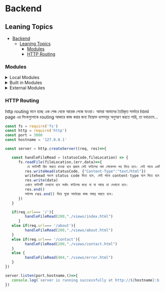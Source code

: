# Backend

## Leaning Topics

- [Backend](#backend)
  - [Leaning Topics](#leaning-topics)
    - [Modules](#modules)
    - [HTTP Routing](#http-routing)

<a name="modules"></a>
### Modules

<details>
<summary>Local Modules</summary>
যে সকল modules আমরা নিজেরা তৈরি করে থাকি সে সকল modules কে local modules বলা হয়।

```javascript
নিজেরা modules তৈরি করলে সেটা নিম্নক্তভাবে করতে হবে... 
const getName = () => 'Md Abdullah Fardus'; (এখানে ES6 এর ফাংশন ব্যবহার করা হয়েছে)
const getDOB = () => '08/08/1993';

exports.name = getName; (তৈরি করা ফাংশন exports করতে হবে ব্যবহার করার জন্য)
exports.age = getDOB; (exports. এর পরে যেকোনো নাম দেয়া যাবে)
(উপরোক্ত পদ্ধতিতে exports করার সুবিধা হলো এটাকে পছন্দ অনুযায়ী নামে exports করা যায়)

এই তৈরি কৃত modules ব্যবহার করার পদ্ধতি যথাক্রমে... 
const author = require('./Local_modules'); (যেকোনো নাম দিয়ে সেটাকে require করে নিতে হবে এবং file path বলে দিতে হবে)

console.log(author.name());
console.log(author.age());
(চেক করার জন্য terminal এ node index.js/অথবা যে ফাইলে রাখা হবে সেই ফাইলের নাম লিখে enter করলেই result দেখাবে)

অন্য আরেকটি উপায়ে export এবং import করা যায়, তা যথাক্রমে... 
exports.presentAddress = () => 'Sufia Vila/1st Floor/B3, Puratan Controlmore, North Patenga, Chattogram-4222';
(আলাদা করে লেখা এড়িয়ে যেতে চাইলে এই পদ্ধতিটি ব্যবহার করা যেতে পারে)
const {presentAddress} = require('./Local_modules');
(এখানে পছন্দ অনুযায়ী নাম দেয়া যায় না, যেমন্টা modules এর নাম দেয়া হয় ঠিক সেভাবেই লিখতে হয় এবং সেটা দ্বিতীয় বন্ধনীর ভেতরে)

আরো একটি export এবং import এর উপায় যথাক্রমে...
const fatherName = 'Md Olliullah Anshari'; (চাইলে variable ও ব্যবহার করা যায়)
const motherName = 'Jannatul Fardus';

module.exports = {
    fatherName,
    motherName
}
(modules.export কথাটি লিখে = সমান চিহ্ন দিয়ে দ্বিতীয় বন্ধনীর মধ্যে variable এর নাম দেয়া যায়,
তবে এক্ষেত্রেও নিজের ইচ্ছেমত নতুন নাম দেয়া যায় না export এর ক্ষেত্রে,
আপনি চাইলে এই পদ্ধতিতে ফাংশনও export করতে পারবেন)

const author = require('./Local_modules'); (require এর মাধ্যমে import করে নিতে হবে)
console.log(author.fatherName);
console.log(author.motherName);
```

    
</details>
<details>
<summary>Built in Modules</summary>
যে সকল modules পূর্বে থেকেই nodejs এর মধ্যে তৈরি করা রয়েছে সে সকল modules কে build in modules বলে। যেমন -

 - fs (ফাইল সিস্টেম হ্যান্ডেল করতে ব্যবহৃত হয়)
 - http (http server তৈরি করতে ব্যবহৃত হয়)
 - https (https server তৈরি করতে ব্যবহৃত হয়)
 - path (ফাইলের পাথ হ্যান্ডেল করতে ব্যবহৃত হয়)
 - url (url string parse করতে ব্যবহৃত হয়)
 - util (utility functions ব্যবহার করতে ব্যবহৃত হয়)
  


<details>
    <summary>File System (fs)</summary>
fs module ব্যবহার করার পূর্বে এটাকে যেকোনো নামে require করে নিতে হবে 

```javascript
const fs = require('fs');
```
fs module এ নিম্নোক্ত functions/methods সমূহ রয়েছে - 

- writeFile (এর সাহায্যে নতুন কোনো ফাইল তৈরি করা যায়)
```javascript
fs.writeFile('demo.txt','This is demo text',(err)=>{
       return (err ? console.log('err') : console.log('successful'))
    })
(আমরা demo নামে একটি text file তৈরি করার জন্য উপরোক্ত কোডটি ব্যবহার করেছি। 
প্রথম বন্ধনীর ভেতরে আমরা প্রহমে যে ফাইলটি তৈরি করতে চাই তার নাম extension সহ লিখেছি অর্থাৎ demo.txt
তারপর ফাইলের ভেতরে আমরা কিছু text লিখে দিয়েছি এবং
সর্বশেষে আমরা একটা call back ফাংশন দিয়েছি।
এখানে ফাংশনের ভেতরে আমরা একটি প্যারামিটার পাছ করেছি err নামে।
এরপর আমরা একটি টার্নারী কন্ডিশন ব্যবহার করেছি, অর্থাৎ ফাংশনের মধ্যে থাকা প্যারামিটার 
err হলে err লেখা console এ প্রিন্ট হবে, আর err না হলে console এ successful প্রিন্ট হবে।)
```
- appendFile (এর সাহায্যে কোনো ফাইল আপডেট করা যায়) 
```javascript
fs.appendFile('demo.txt','This text is included by appendFile method.',(err)=>{
       return (err ? console.log('err') : console.log('successful'))
    })
(এই পদ্ধতিতে আমরা যে ফাইলের ডাটা আপডেট করতে চাইছি সেই ফাইলের নাম extension সহ লিখে,
তারপর ডাটা লিখেছি এবং শেষে একটি কল বেক ফাংশন দিয়েছি, যাতে করে বুঝতে পারা যায় ফাইল
আপডেট ঠিক মতো হয়েছে কি না)
```
- readFile (এর সাহায্যে কোনো ফাইল রিড করা যায়)
```javascript
 fs.readFile('demo.txt','utf-8',(err, data)=>{
       return (err ? console.log('err') : console.log(data))
    })
(এই পদ্ধতিতে কোনো ফাইলের ডাটা রিড করার জন্য প্রথমে ফাইলের নামটি দিতে হবে extension সহ,
তারপর এনকোড হিসেবে utf-8 দিতে হবে। এই utf-8 না দিলে ফাইল রিডিং এর পরিবর্তে buffer দেখাবে।
তারপর কল বেক ফাংশনে দুটি প্যারামিটার দিয়ে দিতে হবে, একটি হলো err এবং অন্যটি হলো data)
```
- renameFile (এর সাহায্যে কোনো ফাইলের নাম পরিবর্তন করা যায়)
```javascript
fs.rename('demo.txt demo2.text','demo2.txt',(err)=>{
       return (err ? console.log('err') : console.log('successful'))
    })
(এই পদ্ধতিতে যে ফাইলের নাম পরিবর্তন করা হবে সেই ফাইলের নাম প্রথমে extension সহ লিখতে হবে
তারপর যে নতুন নামকরণ করতে চান সে নামটি লিখে দিতে হবে এবং শেষে কল বেক ফাংশনের মধ্যে একটি
প্যারামিটার পাছ করে err অথবা successful message console এ প্রিন্ট কমান্ড দিতে পারেন)
```
- unlink (এর সাহায্যে কোনো ফাইল ডিলিট করা যায়)
```javascript
fs.unlink('demo.txt,kk.txt',(err)=>{
       return (err ? console.log('err') : console.log('successful'))
    })
(এই পদ্ধতিতে শুধু যে ফাইলটি ডিলিট করা হবে তার নাম extension সহ দিয়ে একটি কল বেক ফাংশনে
একটি প্যারামিটার পাছ করে err অথবা successfull message প্রিন্ট করতে পারেন)
```
- exists (এর সাহায্যে কোনো ফাইল খোজা যায়)
```javascript
fs.exists('demo.txt',(result)=>{
       return (result ? console.log('found') : console.log('not found'))
    })
(এই পদ্ধতিতে যে ফাইলের খোজ করা হবে তার নাম extension সহ লিখে তারপর একটি কল বেক ফাংশনে
একটি প্যারামিটার পাছ করে দিয়ে আপনি চাইলে তার মাধ্যমে found অথবা not found প্রিন্ট করাতে পারেন
টার্নারি কন্ডিশনাল অপারেটর ব্যবহারের মাধ্যমে)
```
</details>
<details>
<summary>http</summary>
http module ব্যবহার করার পূর্বে এটাকে import/require করে নিতে হবে

```javascript
    const http = require('http');
```
http এর অন্তর্ভুক্ত modules সমূহ নিম্নোক্ত উপায়ে ব্যবহার করা যায়... 
- createServer (সার্ভার তৈরি করার জন্য ব্যবহার করা হয়)
```javascript
const port = 3000; (সার্ভারের যেকোনো একটি পোর্ট নাম্বার দিয়ে দিতে যাতে সার্ভার রান করে। এখানে 3000 এর স্থলে যেকোনো সংখ্যা চাইলে ব্যবহার করতে পারবেন)
const hostName = '0.0.0.0'; (একটি হোস্ট নাম প্রদান করতে হবে। আপনি চাইলে হোস্ট নাম হিসেবে 127.0.0.1 ব্যবহার করতে পারেন।)

http.createServer((req, res)=>{
        res.end('<h1>Hello! I am your First server...</h1>')
    }).listen(port, hostName,()=> console.log(`server is running successfully at http://${hostName}:${port}`));
     
(একটি সার্ভার তৈরিতে দুটি প্যারামিটার দিয়ে দিতে হয়। একটি request এবং অন্যটি হলো
response. এখানে response এ সেটাই দেখানো হবে যেটা আপনি লিখে দিবেন। আমরা 
res.end method ব্যবহার করেছি response হিসেবে। আপনি চাইলে res.send ব্যবহার
করতে পারেন। অন্যদিকে সার্ভার সঠিকভাবে চালু হয়েছে তা বোঝার জন্য আমরা এর শেষে কল বেক হিসেবে .listen ব্যবহার করেছি। যেখানে আমরা port এবং hostName 
দুটো প্যারমিটার পাছ করেছি সেই সাথে কল বেক হিসেবে console.log এর ভেতরে ম্যাসেজ দিয়ে দিয়েছি।
আর এই সকল কাজ করতে আমরা ES6 এর লিটারালাল বেক টিক ব্যবহার করেছি।)
```

- http (Request)

```javascript
    নিম্নোক্ত উপায়ে http থেকে request করা হয়ে থাকে, তা যথাক্রমে... 

    - get()
    - post()
    - delete()
    - put()
    - head()
```

- http (Response)

```javascript
    http থেকে দুই ভাবে আমাদেরকে response পাঠিয়ে থাকে। একটি হলো status code আকারে অন্যটি হলো Data আকারে। 
    নিম্নোক্ত উপায়ে http থেকে status code response করা হয়ে থাকে, তা যথাক্রমে... 

    - Informational Response (100-199)
    - Successful Response (200-299)
    - Redirects (300-399)
    - Client Errors (400-499)
    - Server Errors (500-599)
```

```javascript
    http.createServer((req, res)=>{
        res.writeHead(202, {'Content-Type':'text/html'}) 
        (202 এখানে status code set করার জন্য ব্যবহৃত হয়েছে। আর Content-type দ্বারা বলে দেয়া হয়েছে এটি
        কি প্রকারের content. যেমন- এখানে আমরা text/html এর পরিবর্তে text/plain ব্যবহার করতে পারতাম)
        res.write('<h1>Hello Sir, I am server2</h1>')
        res.end()
    }).listen(port,hostname,
        console.log(`Your server2 is successfully running at http://${hostname}:${port}`))
```
</details>
</details>

<details>
<summary>External Modules</summary>

যে সকল modules আমরা install করে ব্যবহার করে থাকি সেগুলোকে external modules বলা হয়। 
এই extenal modules গুলো <http://www.npmjs.com> থেকে চাইলে ব্যবহার করা যেতে পারে। external modules
ব্যবহারের সুবিধা হলো এসকল modules অন্য কেউ পূর্বে থেকেই তৈরি করে রেখেছে, তাই আমাদের এসব
পুনরায় আর তৈরি করতে হবে না। 
যাই হোক external modules ব্যবহার করার জন্য নিম্নোক্ত ধাপ গুলো অনুসরণ করতে হবে যথাক্রমে... 

প্রথমে terminal open করে নিয়ে তাতে নিম্নোক্ত কোডটি টাইপ করে enter দিতে হবে 

```
npm init 
অথবা
npm init -y 
(এতে করে পর্যায়ক্রমে যে তথ্যগুলো দিয়ে package.json file তৈরি করতে হয়, তা আর করতে হয় না)
```
এবার যে module টি ব্যবহার করতে চান, তার installation এর প্রক্রিয়া দেখে সে অনুযায়ী terminal এ type করে install করে নিতে হবে। যেমন -

```
npm install random-fruits-name
```

install হয়ে গেলে সেই package টি কে প্রথমে require করে নিতে হবে। তারপর documentation থেকে দেখে সেটার ব্যবহার প্রণালী দেখে আপনি চাইলে ব্যবহার করতে পারেন। উদাহরণস্বরূপ আমাদের install কৃত package কিভাবে ব্যবহার করতে হবে সেটা দেখানো হলো... 

```javascript
const fruitsName = require('random-fruits-name')

console.log(fruitsName('es'));
```

> কোনো package install করলে node_modules নামে একটি ফোল্ডার নিজে থেকে তৈরি হয়ে যায়। যার size বেশ বড় হয়ে থাকে। আমরা সচরাচর চাই না এই ফাইলটা github এ upload করতে তাই এটাকে ignore করার জন্য একটা ফাইল তৈরি করতে হবে .gitignore নামে এবং সেখানে লিখে দিতে হবে node_modules/ 
</details>

<a name="http-routing"></a>
### HTTP Routing

http routing মানে হচ্ছে এক পেজ থেকে আরেক পেজে যাওয়া। আমরা আমাদের তৈরিকৃত সার্ভারে html page এর লিংকগুলোকে routing আকারে কাজ করার জন্য নিম্নোক্ত ধাপসমূহ অনুসরণ করতে পারি, তা যথাক্রমে... 
```javascript
const fs = require('fs')
const http = require('http')
const port = 3000
const hostname = '127.0.0.1'

const server = http.createServer((req, res)=>{

   const handleFileRead = (statusCode,fileLocation) => {
      fs.readFile(fileLocation,(err,data)=>{
          যে ফাইলটি রিড করতে চাওয়া হবে প্রথমে সেই ফাইলের নাম লোকেশন সহ দিতে হবে। সেই সাথে একটি কল বেক ফাংশন যুক্ত করে দিতে হবে।
         res.writeHead(statusCode, {"Content-Type":"text/html"})
         writehead অংশে status code দিতে হবে, সেই সাথে content-type বলে দিতে হবে।
         res.write(data)
         এখানে ফাইলটি দেখানো হবে অর্থাৎ ফাইলের মধ্যে যা যা আছে তা দেখানো হবে।
         res.end()
         সর্বশেষ res.end() দিয়ে পুরো সার্ভারের কাজ সমাপ্ত করতে হবে। 
      })
   }

   if(req.url=== '/'){
         handleFileRead(200,"./views/index.html")
      }
   else if(req.url=== '/about'){
         handleFileRead(200,"./views/about.html")
   }
   else if(req.url=== '/contact'){
         handleFileRead(200,"./views/contact.html")
   }
   else {
         handleFileRead(404,"./views/error.html")
   }
})

server.listen(port,hostname,()=>{
   console.log(`server is running successfully at http://${hostname}:${port}`)
})

```
